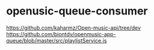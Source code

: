 # openusic-queue-consumer
https://github.com/kaharmz/Open-music-api/tree/dev
https://github.com/biontdv/openmusic-app-queue/blob/master/src/playlistService.js
